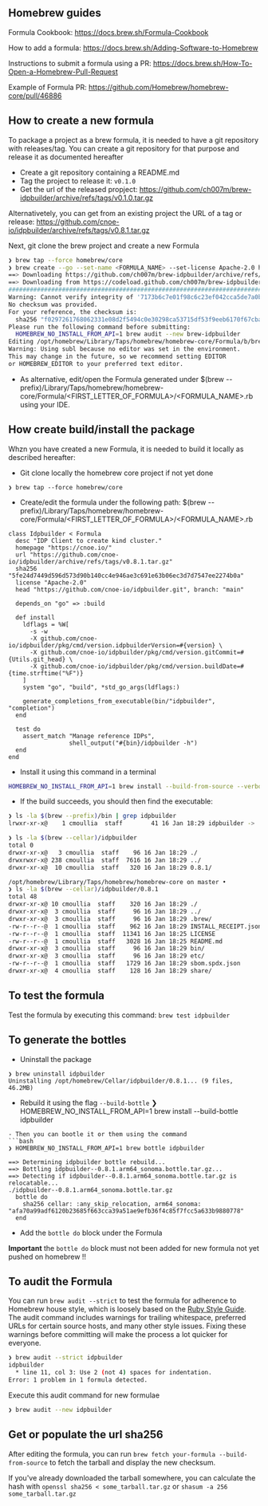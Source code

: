 ## Homebrew guides

Formula Cookbook: https://docs.brew.sh/Formula-Cookbook

How to add a formula: https://docs.brew.sh/Adding-Software-to-Homebrew

Instructions to submit a formula using a PR: https://docs.brew.sh/How-To-Open-a-Homebrew-Pull-Request

Example of Formula PR: https://github.com/Homebrew/homebrew-core/pull/46886

## How to create a new formula

To package a project as a brew formula, it is needed to have a git repository with releases/tag.
You can create a git repository for that purpose and release it as documented hereafter

- Create a git repository containing a README.md
- Tag the project to release it: `v0.1.0`
- Get the url of the released propject: https://github.com/ch007m/brew-idpbuilder/archive/refs/tags/v0.1.0.tar.gz
  
Alternativetely, you can get from an existing project the URL of a tag or release: https://github.com/cnoe-io/idpbuilder/archive/refs/tags/v0.8.1.tar.gz

Next, git clone the brew project and create a new Formula

```bash
❯ brew tap --force homebrew/core
❯ brew create --go --set-name <FORMULA_NAME> --set-license Apache-2.0 https://github.com/ch007m/brew-idpbuilder/archive/refs/tags/v0.1.0.tar.gz
==> Downloading https://github.com/ch007m/brew-idpbuilder/archive/refs/tags/v0.1.0.tar.gz
==> Downloading from https://codeload.github.com/ch007m/brew-idpbuilder/tar.gz/refs/tags/v0.1.0
######################################################################################################################################################################################################## 100.0%
Warning: Cannot verify integrity of '7173b6c7e01f98c6c23ef042cca5de7a0b9b37ff70facd2787ec91321256e624--brew-idpbuilder-0.1.0.tar.gz'.
No checksum was provided.
For your reference, the checksum is:
  sha256 "f0297261768062331e08d2f5494c0e30298ca53715df53f9eeb6170f67cba4c4"
Please run the following command before submitting:
  HOMEBREW_NO_INSTALL_FROM_API=1 brew audit --new brew-idpbuilder
Editing /opt/homebrew/Library/Taps/homebrew/homebrew-core/Formula/b/brew-idpbuilder.rb
Warning: Using subl because no editor was set in the environment.
This may change in the future, so we recommend setting EDITOR
or HOMEBREW_EDITOR to your preferred text editor.
```
- As alternative, edit/open the Formula generated under $(brew --prefix)/Library/Taps/homebrew/homebrew-core/Formula/<FIRST_LETTER_OF_FORMULA>/<FORMULA_NAME>.rb using your IDE.

## How create build/install the package

Whzn you have created a new Formula, it is needed to build it locally as described hereafter:
- Git clone locally the homebrew core project if not yet done
```
❯ brew tap --force homebrew/core
```
- Create/edit the formula under the following path: $(brew --prefix)/Library/Taps/homebrew/homebrew-core/Formula/<FIRST_LETTER_OF_FORMULA>/<FORMULA_NAME>.rb
```
class Idpbuilder < Formula
  desc "IDP Client to create kind cluster."
  homepage "https://cnoe.io/"
  url "https://github.com/cnoe-io/idpbuilder/archive/refs/tags/v0.8.1.tar.gz"
  sha256 "5fe24d7449d596d573d90b140cc4e946ae3c691e63b06ec3d7d7547ee2274b0a"
  license "Apache-2.0"
  head "https://github.com/cnoe-io/idpbuilder.git", branch: "main"

  depends_on "go" => :build

  def install
    ldflags = %W[
      -s -w
      -X github.com/cnoe-io/idpbuilder/pkg/cmd/version.idpbuilderVersion=#{version} \
      -X github.com/cnoe-io/idpbuilder/pkg/cmd/version.gitCommit=#{Utils.git_head} \
      -X github.com/cnoe-io/idpbuilder/pkg/cmd/version.buildDate=#{time.strftime("%F")}
    ]
    system "go", "build", *std_go_args(ldflags:)

    generate_completions_from_executable(bin/"idpbuilder", "completion")
  end

  test do
    assert_match "Manage reference IDPs",
                 shell_output("#{bin}/idpbuilder -h")
  end
end

```
- Install it using this command in a terminal
```bash
HOMEBREW_NO_INSTALL_FROM_API=1 brew install --build-from-source --verbose --debug idpbuilder
```
- If the build succeeds, you should then find the executable:
```bash
❯ ls -la $(brew --prefix)/bin | grep idpbuilder
lrwxr-xr-x@    1 cmoullia  staff        41 16 Jan 18:29 idpbuilder -> ../Cellar/idpbuilder/0.8.1/bin/idpbuilder

❯ ls -la $(brew --cellar)/idpbuilder
total 0
drwxr-xr-x@   3 cmoullia  staff    96 16 Jan 18:29 ./
drwxrwxr-x@ 238 cmoullia  staff  7616 16 Jan 18:29 ../
drwxr-xr-x@  10 cmoullia  staff   320 16 Jan 18:29 0.8.1/

/opt/homebrew/Library/Taps/homebrew/homebrew-core on master •
❯ ls -la $(brew --cellar)/idpbuilder/0.8.1
total 48
drwxr-xr-x@ 10 cmoullia  staff    320 16 Jan 18:29 ./
drwxr-xr-x@  3 cmoullia  staff     96 16 Jan 18:29 ../
drwxr-xr-x@  3 cmoullia  staff     96 16 Jan 18:29 .brew/
-rw-r--r--@  1 cmoullia  staff    962 16 Jan 18:29 INSTALL_RECEIPT.json
-rw-r--r--@  1 cmoullia  staff  11341 16 Jan 18:25 LICENSE
-rw-r--r--@  1 cmoullia  staff   3028 16 Jan 18:25 README.md
drwxr-xr-x@  3 cmoullia  staff     96 16 Jan 18:29 bin/
drwxr-xr-x@  3 cmoullia  staff     96 16 Jan 18:29 etc/
-rw-r--r--@  1 cmoullia  staff   1729 16 Jan 18:29 sbom.spdx.json
drwxr-xr-x@  4 cmoullia  staff    128 16 Jan 18:29 share/
```
## To test the formula

Test the formula by executing this command: `brew test idpbuilder`

## To generate the bottles

- Uninstall the package 
```
❯ brew uninstall idpbuilder
Uninstalling /opt/homebrew/Cellar/idpbuilder/0.8.1... (9 files, 46.2MB)
```
- Rebuild it using the flag `--build-bottle`
❯ HOMEBREW_NO_INSTALL_FROM_API=1 brew install --build-bottle idpbuilder
```
- Then you can bootle it or them using the command
```bash
❯ HOMEBREW_NO_INSTALL_FROM_API=1 brew bottle idpbuilder

==> Determining idpbuilder bottle rebuild...
==> Bottling idpbuilder--0.8.1.arm64_sonoma.bottle.tar.gz...
==> Detecting if idpbuilder--0.8.1.arm64_sonoma.bottle.tar.gz is relocatable...
./idpbuilder--0.8.1.arm64_sonoma.bottle.tar.gz
  bottle do
    sha256 cellar: :any_skip_relocation, arm64_sonoma: "afa70a99adf6120b23685f663cca39a51ae9efb36f4c85f7fcc5a633b9880778"
  end
```
- Add the `bottle do` block under the Formula

**Important** the `bottle do` block must not been added for new formula not yet pushed on homebrew !!

## To audit the Formula

You can run `brew audit --strict` to test the formula for adherence to Homebrew house style, which is loosely based on the [Ruby Style Guide](https://github.com/rubocop-hq/ruby-style-guide#the-ruby-style-guide). 
The audit command includes warnings for trailing whitespace, preferred URLs for certain source hosts, and many other style issues. Fixing these warnings before committing will make the process a lot quicker for everyone.

```bash
❯ brew audit --strict idpbuilder
idpbuilder
  * line 11, col 3: Use 2 (not 4) spaces for indentation.
Error: 1 problem in 1 formula detected.
```
Execute this audit command for new formulae
```bash
❯ brew audit --new idpbuilder
```
## Get or populate the url sha256

After editing the formula, you can run `brew fetch your-formula --build-from-source` to fetch the tarball and display the new checksum. 

If you've already downloaded the tarball somewhere, you can calculate the hash with `openssl sha256 < some_tarball.tar.gz` or `shasum -a 256 some_tarball.tar.gz`

